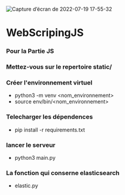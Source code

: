 

![Capture d’écran de 2022-07-19 17-55-32](https://user-images.githubusercontent.com/66678204/179817644-bab3e628-222b-4431-9634-bc75311b2552.png)

# WebScripingJS
### Pour la Partie JS
### Mettez-vous sur le repertoire static/


### Créer l'environnement virtuel
- python3 -m venv <nom_environnement> <br>
- source env/bin/<nom_environnement>

### Telecharger les dépendences 
- pip install -r requirements.txt

### lancer le serveur 
- python3 main.py

### La fonction qui conserne elasticsearch 
- elastic.py

